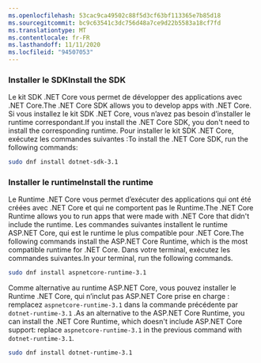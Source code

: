 ```yaml
---
ms.openlocfilehash: 53cac9ca49502c88f5d3cf63bf113365e7b85d18
ms.sourcegitcommit: bc9c63541c3dc756d48a7ce9d22b5583a18cf7fd
ms.translationtype: MT
ms.contentlocale: fr-FR
ms.lasthandoff: 11/11/2020
ms.locfileid: "94507053"
---
```


### <a name="install-the-sdk"></a><span data-ttu-id="d5097-101">Installer le SDK</span><span class="sxs-lookup"><span data-stu-id="d5097-101">Install the SDK</span></span>

<span data-ttu-id="d5097-102">Le kit SDK .NET Core vous permet de développer des applications avec .NET Core.</span><span class="sxs-lookup"><span data-stu-id="d5097-102">The .NET Core SDK allows you to develop apps with .NET Core.</span></span> <span data-ttu-id="d5097-103">Si vous installez le kit SDK .NET Core, vous n’avez pas besoin d’installer le runtime correspondant.</span><span class="sxs-lookup"><span data-stu-id="d5097-103">If you install the .NET Core SDK, you don't need to install the corresponding runtime.</span></span> <span data-ttu-id="d5097-104">Pour installer le kit SDK .NET Core, exécutez les commandes suivantes :</span><span class="sxs-lookup"><span data-stu-id="d5097-104">To install the .NET Core SDK, run the following commands:</span></span>

```bash
sudo dnf install dotnet-sdk-3.1
```

### <a name="install-the-runtime"></a><span data-ttu-id="d5097-105">Installer le runtime</span><span class="sxs-lookup"><span data-stu-id="d5097-105">Install the runtime</span></span>

<span data-ttu-id="d5097-106">Le Runtime .NET Core vous permet d’exécuter des applications qui ont été créées avec .NET Core et qui ne comportent pas le Runtime.</span><span class="sxs-lookup"><span data-stu-id="d5097-106">The .NET Core Runtime allows you to run apps that were made with .NET Core that didn't include the runtime.</span></span> <span data-ttu-id="d5097-107">Les commandes suivantes installent le runtime ASP.NET Core, qui est le runtime le plus compatible pour .NET Core.</span><span class="sxs-lookup"><span data-stu-id="d5097-107">The following commands install the ASP.NET Core Runtime, which is the most compatible runtime for .NET Core.</span></span> <span data-ttu-id="d5097-108">Dans votre terminal, exécutez les commandes suivantes.</span><span class="sxs-lookup"><span data-stu-id="d5097-108">In your terminal, run the following commands.</span></span>

```bash
sudo dnf install aspnetcore-runtime-3.1
```

<span data-ttu-id="d5097-109">Comme alternative au runtime ASP.NET Core, vous pouvez installer le Runtime .NET Core, qui n’inclut pas ASP.NET Core prise en charge : remplacez `aspnetcore-runtime-3.1` dans la commande précédente par `dotnet-runtime-3.1` .</span><span class="sxs-lookup"><span data-stu-id="d5097-109">As an alternative to the ASP.NET Core Runtime, you can install the .NET Core Runtime, which doesn't include ASP.NET Core support: replace `aspnetcore-runtime-3.1` in the previous command with `dotnet-runtime-3.1`.</span></span>

```bash
sudo dnf install dotnet-runtime-3.1
```
